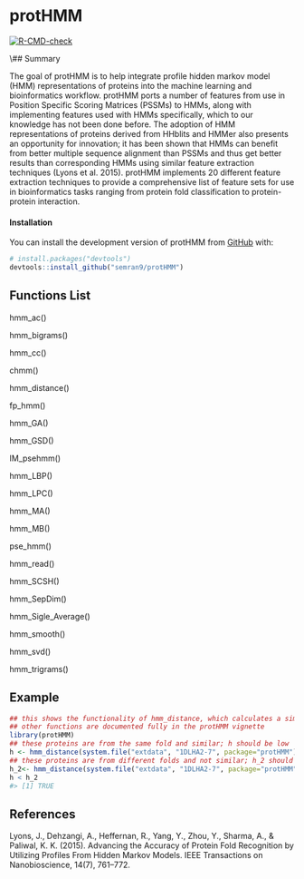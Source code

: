 
<!-- README.md is generated from README.Rmd. Please edit that file -->

# protHMM

<!-- badges: start -->

[![R-CMD-check](https://github.com/semran9/protHMM/actions/workflows/R-CMD-check.yaml/badge.svg)](https://github.com/semran9/protHMM/actions/workflows/R-CMD-check.yaml)
<!-- badges: end --> \## Summary

The goal of protHMM is to help integrate profile hidden markov model
(HMM) representations of proteins into the machine learning and
bioinformatics workflow. protHMM ports a number of features from use in
Position Specific Scoring Matrices (PSSMs) to HMMs, along with
implementing features used with HMMs specifically, which to our
knowledge has not been done before. The adoption of HMM representations
of proteins derived from HHblits and HMMer also presents an opportunity
for innovation; it has been shown that HMMs can benefit from better
multiple sequence alignment than PSSMs and thus get better results than
corresponding HMMs using similar feature extraction techniques (Lyons et
al. 2015). protHMM implements 20 different feature extraction techniques
to provide a comprehensive list of feature sets for use in
bioinformatics tasks ranging from protein fold classification to
protein-protein interaction.

#### Installation

You can install the development version of protHMM from
[GitHub](https://github.com/) with:

``` r
# install.packages("devtools")
devtools::install_github("semran9/protHMM")
```

## Functions List

hmm_ac()

hmm_bigrams()

hmm_cc()

chmm()

hmm_distance()

fp_hmm()

hmm_GA()

hmm_GSD()

IM_psehmm()

hmm_LBP()

hmm_LPC()

hmm_MA()

hmm_MB()

pse_hmm()

hmm_read()

hmm_SCSH()

hmm_SepDim()

hmm_Sigle_Average()

hmm_smooth()

hmm_svd()

hmm_trigrams()

## Example

``` r
## this shows the functionality of hmm_distance, which calculates a similarity score between two proteins
## other functions are documented fully in the protHMM vignette
library(protHMM)
## these proteins are from the same fold and similar; h should be low
h <- hmm_distance(system.file("extdata", "1DLHA2-7", package="protHMM"), system.file("extdata", "1TEN-7", package="protHMM"))
## these proteins are from different folds and not similar; h_2 should be high
h_2<- hmm_distance(system.file("extdata", "1DLHA2-7", package="protHMM"), system.file("extdata", "1TAHA-23", package="protHMM"))
h < h_2
#> [1] TRUE
```

## References

Lyons, J., Dehzangi, A., Heffernan, R., Yang, Y., Zhou, Y., Sharma, A.,
& Paliwal, K. K. (2015). Advancing the Accuracy of Protein Fold
Recognition by Utilizing Profiles From Hidden Markov Models. IEEE
Transactions on Nanobioscience, 14(7), 761–772.
